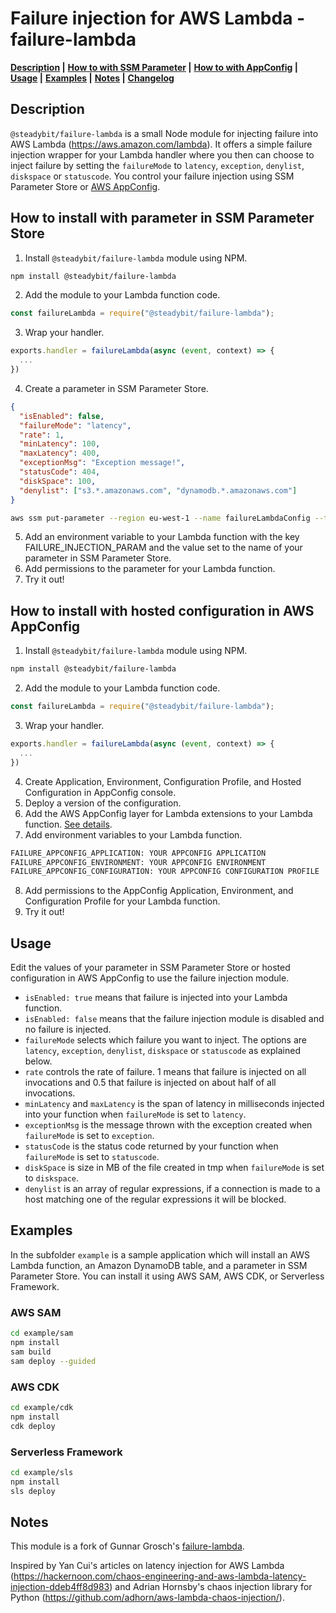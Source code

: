 # Failure injection for AWS Lambda - failure-lambda

**[Description](#description) |**
**[How to with SSM Parameter](#how-to-install-with-parameter-in-ssm-parameter-store) |**
**[How to with AppConfig](#how-to-install-with-hosted-configuration-in-aws-appconfig) |**
**[Usage](#usage) |**
**[Examples](#examples) |**
**[Notes](#notes) |**
**[Changelog](CHANGELOG.md)**

## Description

`@steadybit/failure-lambda` is a small Node module for injecting failure into AWS Lambda (https://aws.amazon.com/lambda). It offers a simple failure injection wrapper for your Lambda handler where you then can choose to inject failure by setting the `failureMode` to `latency`, `exception`, `denylist`, `diskspace` or `statuscode`. You control your failure injection using SSM Parameter Store or [AWS AppConfig](https://docs.aws.amazon.com/appconfig/latest/userguide/what-is-appconfig.html).

## How to install with parameter in SSM Parameter Store

1. Install `@steadybit/failure-lambda` module using NPM.

```bash
npm install @steadybit/failure-lambda
```

2. Add the module to your Lambda function code.

```js
const failureLambda = require("@steadybit/failure-lambda");
```

3. Wrap your handler.

```js
exports.handler = failureLambda(async (event, context) => {
  ...
})
```

4. Create a parameter in SSM Parameter Store.

```json
{
  "isEnabled": false,
  "failureMode": "latency",
  "rate": 1,
  "minLatency": 100,
  "maxLatency": 400,
  "exceptionMsg": "Exception message!",
  "statusCode": 404,
  "diskSpace": 100,
  "denylist": ["s3.*.amazonaws.com", "dynamodb.*.amazonaws.com"]
}
```

```bash
aws ssm put-parameter --region eu-west-1 --name failureLambdaConfig --type String --overwrite --value "{\"isEnabled\": false, \"failureMode\": \"latency\", \"rate\": 1, \"minLatency\": 100, \"maxLatency\": 400, \"exceptionMsg\": \"Exception message!\", \"statusCode\": 404, \"diskSpace\": 100, \"denylist\": [\"s3.*.amazonaws.com\", \"dynamodb.*.amazonaws.com\"]}"
```

5. Add an environment variable to your Lambda function with the key FAILURE_INJECTION_PARAM and the value set to the name of your parameter in SSM Parameter Store.
6. Add permissions to the parameter for your Lambda function.
7. Try it out!

## How to install with hosted configuration in AWS AppConfig

1. Install `@steadybit/failure-lambda` module using NPM.

```bash
npm install @steadybit/failure-lambda
```

2. Add the module to your Lambda function code.

```js
const failureLambda = require("@steadybit/failure-lambda");
```

3. Wrap your handler.

```js
exports.handler = failureLambda(async (event, context) => {
  ...
})
```

4. Create Application, Environment, Configuration Profile, and Hosted Configuration in AppConfig console.
5. Deploy a version of the configuration.
6. Add the AWS AppConfig layer for Lambda extensions to your Lambda function. [See details](https://docs.aws.amazon.com/appconfig/latest/userguide/appconfig-integration-lambda-extensions.html).
7. Add environment variables to your Lambda function.

```bash
FAILURE_APPCONFIG_APPLICATION: YOUR APPCONFIG APPLICATION
FAILURE_APPCONFIG_ENVIRONMENT: YOUR APPCONFIG ENVIRONMENT
FAILURE_APPCONFIG_CONFIGURATION: YOUR APPCONFIG CONFIGURATION PROFILE
```

8. Add permissions to the AppConfig Application, Environment, and Configuration Profile for your Lambda function.
9. Try it out!

## Usage

Edit the values of your parameter in SSM Parameter Store or hosted configuration in AWS AppConfig to use the failure injection module.

- `isEnabled: true` means that failure is injected into your Lambda function.
- `isEnabled: false` means that the failure injection module is disabled and no failure is injected.
- `failureMode` selects which failure you want to inject. The options are `latency`, `exception`, `denylist`, `diskspace` or `statuscode` as explained below.
- `rate` controls the rate of failure. 1 means that failure is injected on all invocations and 0.5 that failure is injected on about half of all invocations.
- `minLatency` and `maxLatency` is the span of latency in milliseconds injected into your function when `failureMode` is set to `latency`.
- `exceptionMsg` is the message thrown with the exception created when `failureMode` is set to `exception`.
- `statusCode` is the status code returned by your function when `failureMode` is set to `statuscode`.
- `diskSpace` is size in MB of the file created in tmp when `failureMode` is set to `diskspace`.
- `denylist` is an array of regular expressions, if a connection is made to a host matching one of the regular expressions it will be blocked.

## Examples

In the subfolder `example` is a sample application which will install an AWS Lambda function, an Amazon DynamoDB table, and a parameter in SSM Parameter Store. You can install it using AWS SAM, AWS CDK, or Serverless Framework.

### AWS SAM

```bash
cd example/sam
npm install
sam build
sam deploy --guided
```

### AWS CDK

```bash
cd example/cdk
npm install
cdk deploy
```

### Serverless Framework

```bash
cd example/sls
npm install
sls deploy
```

## Notes

This module is a fork of Gunnar Grosch's [failure-lambda](https://github.com/gunnargrosch/failure-lambda).

Inspired by Yan Cui's articles on latency injection for AWS Lambda (https://hackernoon.com/chaos-engineering-and-aws-lambda-latency-injection-ddeb4ff8d983) and Adrian Hornsby's chaos injection library for Python (https://github.com/adhorn/aws-lambda-chaos-injection/).
